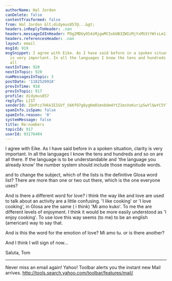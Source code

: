 ```yaml
---
authorName: Hal Jordon
canDelete: false
contentTrasformed: false
from: Hal Jordon &lt;didymus857@...&gt;
headers.inReplyToHeader: .nan
headers.messageIdInHeader: PDg2MDUyOS4zMjgwMC5xbUB3ZWIzMjYxMS5tYWlsLm11ZC55YWhvby5jb20+
headers.referencesHeader: .nan
layout: email
msgId: 919
msgSnippet: I agree with Eike. As I have said before in a spoken situation, clarity
  is very important. In all the languages I know the tens and hundreds and so on are
  all
nextInTime: 920
nextInTopic: 920
numMessagesInTopic: 3
postDate: '1182520918'
prevInTime: 918
prevInTopic: 917
profile: didymus857
replyTo: LIST
senderId: 2QnPcz7HkkIEIGVf_S6KfO7g8ygKm01mnbUm4YtZ1msVoKurip5wYlQwYC5YlCUlBwo5yXMTx_3yFQFMVyZPoXhU0BvZj9a2
spamInfo.isSpam: false
spamInfo.reason: '0'
systemMessage: false
title: Re:numbers
topicId: 917
userId: 93176404
---
```


I agree with Eike. As I have said before in a spoken
situation, clarity is very important. In all the languages
I know the tens and hundreds and so on are all there.  If
the language is to be understandable and 'the language you
already know' the number system should include those
magnitude words. 

and to change the subject, which of the lists is the
definitive Glosa word list?  There are more than one or two
out there, which is the one everyone uses?

And is there a different word for love?  i think the way
like and love are used to talk about an activity are a
little confusing.  'I like cooking' or 'I love cooking', in
Glosa are the same ( i think) 'Mi amo kuko'.  To me the are
different levels of enjoyment.  I think it would be more
easily understood as 'I enjoy cooking'. To use love this
way seems (to me) to be an english (american) way to say
that.

And is this the word for the emotion of love? Mi amo tu. or
is there another?


And I think I will sign of now...

Saluta,
Tom



 
____________________________________________________________________________________
Never miss an email again!
Yahoo! Toolbar alerts you the instant new Mail arrives.
http://tools.search.yahoo.com/toolbar/features/mail/

